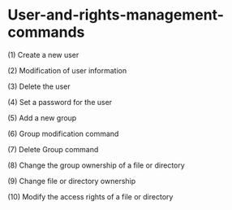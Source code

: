 # User-and-rights-management-commands

(1) Create a new user

(2) Modification of user information

(3) Delete the user

(4) Set a password for the user

(5) Add a new group

(6) Group modification command

(7) Delete Group command

(8) Change the group ownership of a file or directory

(9) Change file or directory ownership

(10) Modify the access rights of a file or directory
